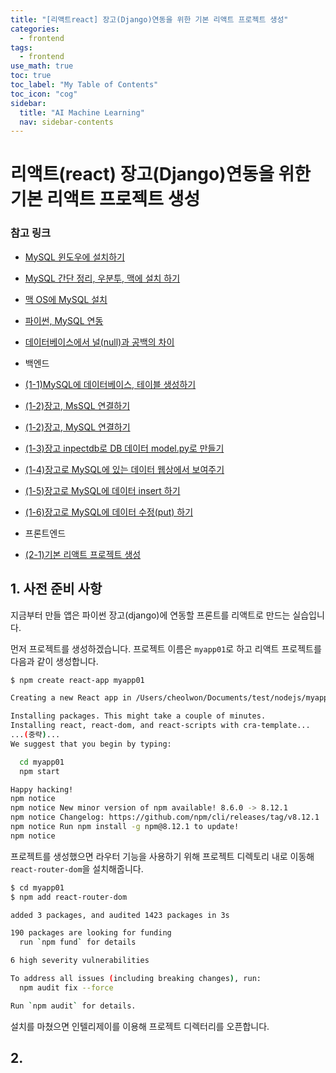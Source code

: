 ```yaml
---
title: "[리액트react] 장고(Django)연동을 위한 기본 리액트 프로젝트 생성" 
categories:
  - frontend
tags:
  - frontend
use_math: true
toc: true
toc_label: "My Table of Contents"
toc_icon: "cog"
sidebar:
  title: "AI Machine Learning"
  nav: sidebar-contents
---
```



# 리액트(react) 장고(Django)연동을 위한 기본 리액트 프로젝트 생성


### 참고 링크  

* [MySQL 윈도우에 설치하기](https://losskatsu.github.io/it-infra/mysql-install-win/)
* [MySQL 간단 정리, 우분투, 맥에 설치 하기](https://losskatsu.github.io/it-infra/mysql-index/)
* [맥 OS에 MySQL 설치](https://losskatsu.github.io/it-infra/mysql-install-mac/)

* [파이썬, MySQL 연동](https://losskatsu.github.io/programming/py-db-conn/)
* [데이터베이스에서 널(null)과 공백의 차이](https://losskatsu.github.io/it-infra/db-null/)

* 백엔드
* [(1-1)MySQL에 데이터베이스, 테이블 생성하기](https://losskatsu.github.io/it-infra/mysql-create-db/)
* [(1-2)장고, MsSQL 연결하기](https://losskatsu.github.io/it-infra/mssql-django-conn/)
* [(1-2)장고, MySQL 연결하기](https://losskatsu.github.io/it-infra/mysql-django-conn/)
* [(1-3)장고 inpectdb로 DB 데이터 model.py로 만들기](https://losskatsu.github.io/it-infra/django-inspectdb/)
* [(1-4)장고로 MySQL에 있는 데이터 웹상에서 보여주기](https://losskatsu.github.io/it-infra/django-read-data/)
* [(1-5)장고로 MySQL에 데이터 insert 하기](https://losskatsu.github.io/it-infra/django-post-data/)
* [(1-6)장고로 MySQL에 데이터 수정(put) 하기](https://losskatsu.github.io/it-infra/django-put-data/)

* 프론트엔드
* [(2-1)기본 리액트 프로젝트 생성](https://losskatsu.github.io/frontend/react-basic-setup/)

## 1. 사전 준비 사항

지금부터 만들 앱은 파이썬 장고(django)에 연동할 프론트를 리액트로 만드는 실습입니다.

먼저 프로젝트를 생성하겠습니다. 프로젝트 이름은 ```myapp01```로 하고 리액트 프로젝트를 다음과 같이 생성합니다. 

```bash
$ npm create react-app myapp01

Creating a new React app in /Users/cheolwon/Documents/test/nodejs/myapp01.

Installing packages. This might take a couple of minutes.
Installing react, react-dom, and react-scripts with cra-template...
...(중략)...
We suggest that you begin by typing:

  cd myapp01
  npm start

Happy hacking!
npm notice 
npm notice New minor version of npm available! 8.6.0 -> 8.12.1
npm notice Changelog: https://github.com/npm/cli/releases/tag/v8.12.1
npm notice Run npm install -g npm@8.12.1 to update!
npm notice 
```

프로젝트를 생성했으면 라우터 기능을 사용하기 위해 
프로젝트 디렉토리 내로 이동해 ```react-router-dom```을 설치해줍니다.

```bash
$ cd myapp01
$ npm add react-router-dom

added 3 packages, and audited 1423 packages in 3s

190 packages are looking for funding
  run `npm fund` for details

6 high severity vulnerabilities

To address all issues (including breaking changes), run:
  npm audit fix --force

Run `npm audit` for details.
```

설치를 마쳤으면 인텔리제이를 이용해 프로젝트 디렉터리를 오픈합니다. 

## 2. 
